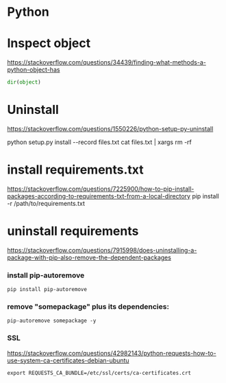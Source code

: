 # Python

# Inspect object

https://stackoverflow.com/questions/34439/finding-what-methods-a-python-object-has

```python
dir(object)
```

# Uninstall

https://stackoverflow.com/questions/1550226/python-setup-py-uninstall

python setup.py install --record files.txt
cat files.txt | xargs rm -rf

# install requirements.txt

https://stackoverflow.com/questions/7225900/how-to-pip-install-packages-according-to-requirements-txt-from-a-local-directory
pip install -r /path/to/requirements.txt

# uninstall requirements

https://stackoverflow.com/questions/7915998/does-uninstalling-a-package-with-pip-also-remove-the-dependent-packages

### install pip-autoremove

```
pip install pip-autoremove
```

### remove "somepackage" plus its dependencies:

```
pip-autoremove somepackage -y
```

### SSL

https://stackoverflow.com/questions/42982143/python-requests-how-to-use-system-ca-certificates-debian-ubuntu

```
export REQUESTS_CA_BUNDLE=/etc/ssl/certs/ca-certificates.crt
```
